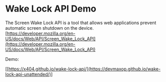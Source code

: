 # Wake Lock API Demo

The Screen Wake Lock API is a tool that allows web applications prevent automatic screen shutdown on the device.
[https://developer.mozilla.org/en-US/docs/Web/API/Screen_Wake_Lock_API](https://developer.mozilla.org/en-US/docs/Web/API/Screen_Wake_Lock_API)

Demo:

[[https://x404.github.io/wake-lock-api/](https://devmaxop.github.io/wake-lock-api-unattended/)]
